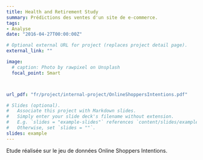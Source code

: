 ```yaml
---
title: Health and Retirement Study
summary: Prédictions des ventes d'un site de e-commerce. 
tags:
- Analyse
date: "2016-04-27T00:00:00Z"

# Optional external URL for project (replaces project detail page).
external_link: ""

image:
  # caption: Photo by rawpixel on Unsplash
  focal_point: Smart



url_pdf: "fr/project/internal-project/OnlineShoppersIntentions.pdf"

# Slides (optional).
#   Associate this project with Markdown slides.
#   Simply enter your slide deck's filename without extension.
#   E.g. `slides = "example-slides"` references `content/slides/example-slides.md`.
#   Otherwise, set `slides = ""`.
slides: example
---
```

Etude réalisée sur le jeu de données Online Shoppers Intentions. 




